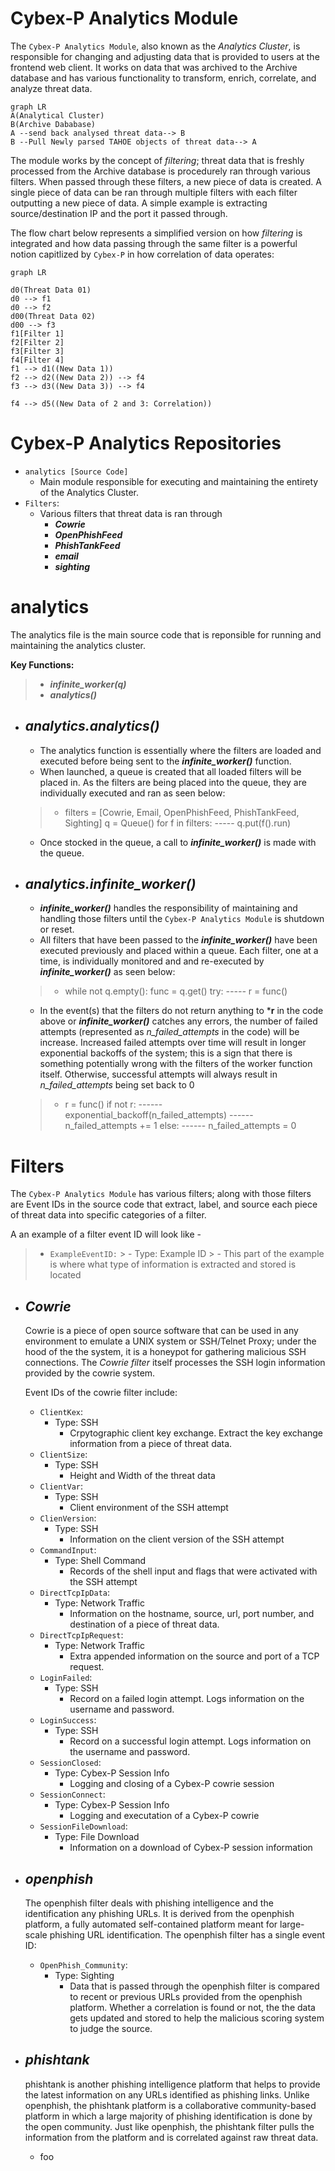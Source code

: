 ﻿# Cybex-P Analytics Module
The `Cybex-P Analytics Module`, also known as the *Analytics Cluster*,  is responsible for changing and adjusting data that is provided to users at the frontend web client. It works on data that was archived to the Archive database and has various functionality to transform, enrich, correlate, and analyze threat data. 

```mermaid
graph LR
A(Analytical Cluster)
B(Archive Dababase)
A --send back analysed threat data--> B
B --Pull Newly parsed TAHOE objects of threat data--> A
```

The module works by the concept of *filtering*; threat data that is freshly processed from the Archive database is procedurely ran through various filters. When passed through these filters, a new piece of data is created. A single piece of data can be ran through multiple filters with each filter outputting a new piece of data. A simple example is extracting source/destination IP and the port it passed through.


The flow chart below represents a simplified version on how *filtering* is integrated and how data passing through the same filter is a powerful notion capitlized by `Cybex-P` in how correlation of data operates:
```mermaid
graph LR

d0(Threat Data 01) 
d0 --> f1
d0 --> f2
d00(Threat Data 02)
d00 --> f3
f1[Filter 1]
f2[Filter 2]
f3[Filter 3]
f4[Filter 4]
f1 --> d1((New Data 1)) 
f2 --> d2((New Data 2)) --> f4
f3 --> d3((New Data 3)) --> f4

f4 --> d5((New Data of 2 and 3: Correlation))
```

# Cybex-P Analytics Repositories
- `analytics [Source Code]`
	- Main module  responsible for executing and maintaining the entirety of the Analytics Cluster.
- `Filters`:
	- Various filters that threat data is ran through
		- ***Cowrie***
		- ***OpenPhishFeed***
		- ***PhishTankFeed***
		- ***email***
		- ***sighting***

# analytics

The analytics file is the main source code that is reponsible for running and maintaining the analytics cluster. 

**Key Functions:**
> - ***infinite_worker(q)***
> - ***analytics()***

-	***analytics.analytics()***
	-	
	-	The analytics function is essentially where the filters are loaded and executed before being sent to the ***infinite_worker()*** function. 
	-	When launched, a queue is created that all loaded filters will be placed in. As the filters are being placed into the queue, they are individually executed and ran as seen below:
	> -	filters = [Cowrie, Email, OpenPhishFeed, PhishTankFeed, Sighting]
	q = Queue()
	for f in filters:
	----- q.put(f().run)
	- Once stocked in the queue, a call to ***infinite_worker()*** is made with the queue.

-	***analytics.infinite_worker()***
	-	
	-	***infinite_worker()*** handles the responsibility of maintaining and handling those filters until the `Cybex-P Analytics Module` is shutdown or reset. 
	-	All filters that have been passed to the ***infinite_worker()*** have been executed previously and placed within a queue. Each filter, one at a time, is individually monitored and and re-executed by ***infinite_worker()*** as seen below:
	> -	while not q.empty():
	func = q.get()
	try:
	 *-----* r = func()
	 
	 - In the event(s) that the filters do not return anything to ***r** in the code above or  ***infinite_worker()*** catches any errors, the number of failed attempts (represented as *n_failed_attempts* in the code) will be increase. Increased failed attempts over time will result in longer exponential backoffs of the system; this is a sign that there is something potentially wrong with the filters of the worker function itself. Otherwise, successful attempts will always result in *n_failed_attempts* being set back to 0
	 > - r = func()
	 if not r:
	 ------ exponential_backoff(n_failed_attempts)
	 ------ n_failed_attempts += 1
	 else:
	 ------ n_failed_attempts = 0

# Filters
The `Cybex-P Analytics Module` has various filters; along with those filters are Event IDs in the source code that extract, label, and source each piece of threat data into specific categories of a filter. 

A an example of a filter event ID will look like - 
> - `ExampleEventID:`
	> 	- Type: Example ID
		> 		- This part of the example is where what type of information is extracted and stored is located
-	***Cowrie***
	-	
	Cowrie is a piece of open source software that can be used in any environment to emulate a UNIX system or SSH/Telnet Proxy; under the hood of the the system, it is a honeypot for gathering malicious SSH connections. The *Cowrie filter* itself processes the SSH login information provided by the cowrie system. 	
	
	Event IDs of the cowrie filter include:
	
	-	`ClientKex`:
		-	Type: SSH
			-	Crpytographic client key exchange. Extract the key exchange information from a piece of threat data.
	- `ClientSize`:
		- Type: SSH
			- Height and Width of the threat data
	-	`ClientVar`:
		-	Type: SSH
			-	Client environment of the SSH attempt
	- `ClienVersion`:
		-	Type: SSH
			- Information on the client version of the SSH attempt
	- `CommandInput`:
		- Type: Shell Command
			- Records of the shell input and flags that were activated with the SSH attempt
	-	`DirectTcpIpData`:
		-	Type: Network Traffic
			- Information on the hostname, source, url, port number, and destination of a piece of threat data.
	-	`DirectTcpIpRequest`:
		-	Type: Network Traffic
			-	Extra appended information on the source and port of a TCP request.
	-	`LoginFailed`:
		-	Type: SSH
			-	Record on a failed login attempt. Logs information on the username and password.
	-	`LoginSuccess`:
		-	Type: SSH
			-	Record on a successful login attempt. Logs information on the username and password.
	-	`SessionClosed`:
		-	Type: Cybex-P Session Info
			- Logging and closing of a Cybex-P cowrie session
	-	`SessionConnect`:
		-	Type: Cybex-P Session Info
			-	Logging and executation of a Cybex-P cowrie
	-	`SessionFileDownload`:
		-	Type: File Download
			-	Information on a download of Cybex-P session information

- ***openphish***
	- 
	The openphish filter deals with phishing intelligence and the identification any phishing URLs. It is derived from the openphish platform, a fully automated self-contained platform meant for large-scale phishing URL identification. The openphish filter has a single event ID:
		
	- `OpenPhish_Community`:
		- Type: Sighting
			-  Data that is passed through the openphish filter is compared to recent or previous URLs provided from the openphish platform. Whether a correlation is found or not, the the data gets updated and stored to help the malicious scoring system to judge the source.
- ***phishtank***
	- 
	 phishtank is another phishing intelligence platform that helps to provide the latest information on any URLs identified as phishing links. Unlike openphish, the phishtank platform is a collaborative community-based platform in which a large majority of phishing identification is done by the open community. Just like openphish, the phishtank filter pulls the information from the platform and is correlated against raw threat data.
	
	- foo
